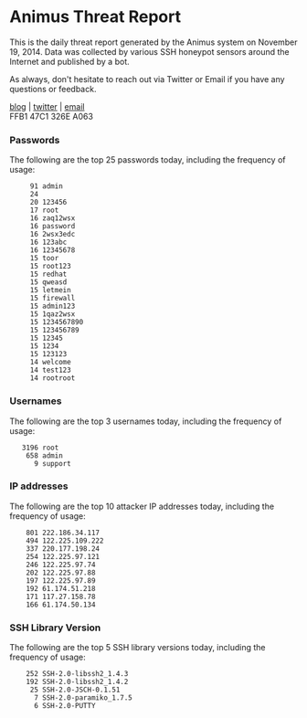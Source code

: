 # Animus Threat Report

This is the daily threat report generated by the Animus system on November 19, 2014. Data was collected by various SSH honeypot sensors around the Internet and published by a bot.  

As always, don't hesitate to reach out via Twitter or Email if you have any questions or feedback.  

[blog](http://morris.guru) | [twitter](https://twitter.com/andrew___morris) | [email](mailto:andrew@morris.guru)  
FFB1 47C1 326E A063  
### Passwords
The following are the top 25 passwords today, including the frequency of usage:
```
     91 admin
     24 
     20 123456
     17 root
     16 zaq12wsx
     16 password
     16 2wsx3edc
     16 123abc
     16 12345678
     15 toor
     15 root123
     15 redhat
     15 qweasd
     15 letmein
     15 firewall
     15 admin123
     15 1qaz2wsx
     15 1234567890
     15 123456789
     15 12345
     15 1234
     15 123123
     14 welcome
     14 test123
     14 rootroot
```

### Usernames
The following are the top 3 usernames today, including the frequency of usage:
```
   3196 root
    658 admin
      9 support
```

### IP addresses
The following are the top 10 attacker IP addresses today, including the frequency of usage:
```
    801 222.186.34.117
    494 122.225.109.222
    337 220.177.198.24
    254 122.225.97.121
    246 122.225.97.74
    202 122.225.97.88
    197 122.225.97.89
    192 61.174.51.218
    171 117.27.158.78
    166 61.174.50.134
```

### SSH Library Version
The following are the top 5 SSH library versions today, including the frequency of usage:
```
    252 SSH-2.0-libssh2_1.4.3
    192 SSH-2.0-libssh2_1.4.2
     25 SSH-2.0-JSCH-0.1.51
      7 SSH-2.0-paramiko_1.7.5
      6 SSH-2.0-PUTTY
```
